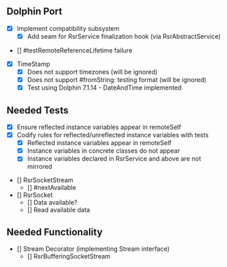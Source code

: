 ## Dolphin Port

- [x] Implement compatibility subsystem
    - [x] Add seam for RsrService finalization hook (via RsrAbstractService)
- [] #testRemoteReferenceLifetime failure
- [x] TimeStamp
    - [x] Does not support timezones (will be ignored)
    - [x] Does not support #fromString: testing format (will be ignored)
    - [x] Test using Dolphin 7.1.14 - DateAndTime implemented

## Needed Tests

- [x] Ensure reflected instance variables appear in remoteSelf
- [x] Codify rules for reflected/unreflected instance variables with tests
    - [x] Reflected instance variables appear in remoteSelf
    - [x] Instance variables in concrete classes do not appear
    - [x] Instance variables declared in RsrService and above are not mirrored
- [] RsrSocketStream
    - [] #nextAvailable
- [] RsrSocket
    - [] Data available?
    - [] Read available data

## Needed Functionality

- [] Stream Decorator (implementing Stream interface)
    - [] RsrBufferingSocketStream
